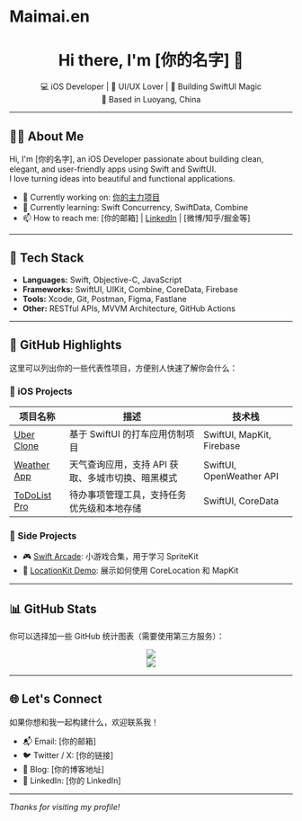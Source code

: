 # Maimai.en

<h1 align="center">Hi there, I'm [你的名字] 👋</h1>

<p align="center">
  💻 iOS Developer | 🎨 UI/UX Lover | 🚀 Building SwiftUI Magic <br>
  📍 Based in Luoyang, China
</p>

---

## 🧑‍💻 About Me

Hi, I'm [你的名字], an iOS Developer passionate about building clean, elegant, and user-friendly apps using Swift and SwiftUI.  
I love turning ideas into beautiful and functional applications.

- 🔭 Currently working on: [你的主力项目](项目链接)
- 🌱 Currently learning: Swift Concurrency, SwiftData, Combine
- 📫 How to reach me: [你的邮箱] | [LinkedIn](你的链接) | [微博/知乎/掘金等]

---

## 🚀 Tech Stack

- **Languages:** Swift, Objective-C, JavaScript
- **Frameworks:** SwiftUI, UIKit, Combine, CoreData, Firebase
- **Tools:** Xcode, Git, Postman, Figma, Fastlane
- **Other:** RESTful APIs, MVVM Architecture, GitHub Actions

---

## 📂 GitHub Highlights

这里可以列出你的一些代表性项目，方便别人快速了解你会什么：

### 🔧 iOS Projects

| 项目名称 | 描述 | 技术栈 |
|----------|------|--------|
| [Uber Clone](项目链接) | 基于 SwiftUI 的打车应用仿制项目 | SwiftUI, MapKit, Firebase |
| [Weather App](项目链接) | 天气查询应用，支持 API 获取、多城市切换、暗黑模式 | SwiftUI, OpenWeather API |
| [ToDoList Pro](项目链接) | 待办事项管理工具，支持任务优先级和本地存储 | SwiftUI, CoreData |

### 🧪 Side Projects

- 🎮 [Swift Arcade](链接): 小游戏合集，用于学习 SpriteKit
- 🧭 [LocationKit Demo](链接): 展示如何使用 CoreLocation 和 MapKit

---

## 📊 GitHub Stats

你可以选择加一些 GitHub 统计图表（需要使用第三方服务）：

<p align="center">
  <img src="https://github-readme-stats.vercel.app/api?username=你的GitHub用户名&show_icons=true&theme=swift" />
  <br />
  <img src="https://github-readme-stats.vercel.app/api/top-langs/?username=你的GitHub用户名&layout=compact&theme=swift" />
</p>

---

## 🌐 Let's Connect

如果你想和我一起构建什么，欢迎联系我！

- 📬 Email: [你的邮箱]
- 🐦 Twitter / X: [你的链接]
- 📝 Blog: [你的博客地址]
- 💼 LinkedIn: [你的 LinkedIn]

---

_Thanks for visiting my profile!_
